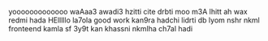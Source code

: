 yooooooooooooo
waAaa3 awadi3 hzitti cite drbti moo m3A lhitt
ah wax redmi hada HElllllo
la7ola
good work kan9ra hadchi lidrti db
lyom nshr nkml fronteend kamla sf 3y9t kan khassni nkmlha ch7al hadi
